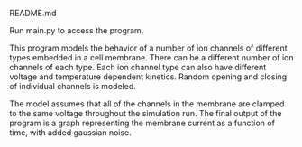 README.md

Run main.py to access the program.

This program models the behavior of a number of ion channels of different
types embedded in a cell membrane.  There can be a different number of ion
channels of each type.  Each ion channel type can also have different
voltage and temperature dependent kinetics.  Random opening and closing of
individual channels is modeled.

The model assumes that all of the channels in the membrane are clamped to the
same voltage throughout the simulation run.  The final output of the program
is a graph representing the membrane current as a function of time, with 
added gaussian noise.